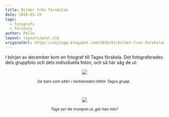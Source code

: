 ```yaml
---
title: Bilder från förskolan
date: 2010-01-19
tags: 
  - fotografi
  - förskola	
author: Pelle
layout: layouts/post.njk
originalUrl: https://nejtupp.blogspot.com/2010/01/bilder-fran-forskolan.html
---
```


I början av december kom en fotograf till Tages förskola. Det fotograferades dels gruppfoto och dels individuella foton, och så här såg de ut: <br><p align="center"><img src="../../../../img/tage-dagis-gruppfoto.jpg" border="0"></p><p align="center"><span style="font-size:85%;"><em>De barn som sitter i mellanraden tillhör Tages grupp. </em></span></p><p align="center"><span style="font-size:85%;"><em><br></em></span></p><p align="center"><img src="../../../../img/tage-dagisfoto2_1024.jpg" border="0"><br></p><div align="center"><em><span style="font-size:85%;">Tage ser lite trumpen ut, gör han inte?</span></em><br></div>
<!-- no comments on this post -->